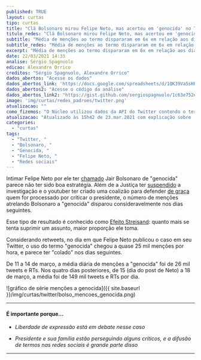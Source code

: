```yaml
---
published: TRUE
layout: curtas
tipo: curtas
title: "Clã Bolsonaro mirou Felipe Neto, mas acertou em 'genocida' no Twitter"
titulo_redes: "Clã Bolsonaro mirou Felipe Neto, mas acertou em 'genocida' no Twitter"
subtitle: "Média de menções ao termo dispararam em 6x em relação aos dias anteriores"
subtitle_redes: "Média de menções ao termo dispararam em 6x em relação aos dias anteriores"
excerpt: "Média de menções ao termo dispararam em 6x em relação aos dias anteriores"
date: 22/03/2021 14:33
analise: Sérgio Spagnuolo
edicao: Alexandre Orrico
creditos: "Sérgio Spagnuolo, Alexandre Orrico"
dados_abertos: "Acesse os dados"
dados_abertos_link: 'https://docs.google.com/spreadsheets/d/1QK39Va5sHPc-6eprVB0fqrO3CZ5AD_Zoj3vFGXy-2g0/edit?usp=sharing'
dados_abertos2: "Acesse o código da análise"
dados_abertos_link2: "https://gist.github.com/sergiospagnuolo/1c63e752ee8bdac1cdb8a7a307761316"
image: 'img/curtas/redes_padroes/twitter.png'
atualizacao: ""
como_fizemos: "O Núcleo utilizou dados da API do Twitter contendo o termo 'genocida' em tweets e retweets em português, de 11 a 21 de março."
atualizacao: "Atualizado às 15h42 de 23.mar.2021 com explicação sobre 'Efeito Streisand', no segundo parágrafo (obrigado comunidade do Núcleo do Twitter)."
categories:
  - "curtas"
tags:
  - "Twitter, "
  - "Bolsonaro, "
  - "Genocida, "
  - "Felipe Neto, "
  - "Redes sociais"
---
```


Intimar Felipe Neto por ele ter [chamado](https://twitter.com/felipeneto/status/1371635310526746625) Jair Bolsonaro de "genocida" parece não ter sido boa estratégia. Além de a Justiça ter [suspendido](https://www.dw.com/pt-br/justi%C3%A7a-suspende-investiga%C3%A7%C3%A3o-de-felipe-neto-por-fala-contra-bolsonaro/a-56920359) a investigação e o youtuber ter criado uma coalizão para defender [de graça](https://www1.folha.uol.com.br/colunas/monicabergamo/2021/03/felipe-neto-ja-tem-apoio-de-80-advogados-para-frente-cala-a-boca-ja-morreu.shtml) quem for processado por criticar o presidente, o número de menções atrelando Bolsonaro a "genocida" disparou consideravelmente nos dias seguintes.

Esse tipo de resultado é conhecido como [Efeito Streisand](https://www.uol.com.br/tilt/videos/2020/01/28/fake-em-nois-elvis-e-efeito-streisand-04024C993860D4B96326.htm): quanto mais se tenta suprimir um assunto, maior proporção ele toma.

Considerando retweets, no dia em que Felipe Neto publicou o caso em seu Twitter, o uso do termo "genocida" chegou a quase 25 mil menções por hora, e parece ter "colado" nos dias seguintes.

De 11 a 14 de março, a média diária de menções a "genocida" foi de 26 mil tweets e RTs. Nos quatro dias posteriores, de 15 (dia do post de Neto) a 18 de março, a média foi de 149 mil tweets e RTs por dia.  

![gráfico de série menções a genocida]({{ site.baseurl }}/img/curtas/twitter/bolso_mencoes_genocida.png)

---

#### É importante porque...

- *Liberdade de expressão está em debate nesse caso*

- *Presidente e sua família estão perseguindo alguns críticos, e a difusão de termos nas redes sociais é grande parte disso*

---
